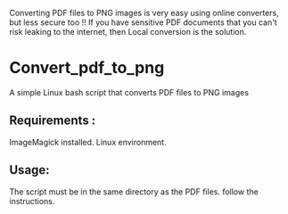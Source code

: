 Converting PDF files to PNG images is very easy using online converters, but less secure too !!
If you have sensitive PDF documents that you can't risk leaking to the internet, then 
Local conversion is the solution.


# Convert_pdf_to_png
A simple Linux bash script that converts PDF files to PNG images

## Requirements :

ImageMagick installed.
Linux environment.

## Usage:

The script must be in the same directory as the PDF files.
follow the instructions.
